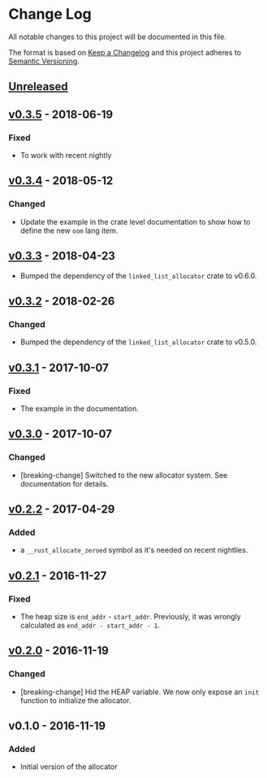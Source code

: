 # Change Log

All notable changes to this project will be documented in this file.

The format is based on [Keep a Changelog](http://keepachangelog.com/)
and this project adheres to [Semantic Versioning](http://semver.org/).

## [Unreleased]

## [v0.3.5] - 2018-06-19

### Fixed

- To work with recent nightly

## [v0.3.4] - 2018-05-12

### Changed

- Update the example in the crate level documentation to show how to define the new `oom` lang item.

## [v0.3.3] - 2018-04-23

- Bumped the dependency of the `linked_list_allocator` crate to v0.6.0.

## [v0.3.2] - 2018-02-26

### Changed

- Bumped the dependency of the `linked_list_allocator` crate to v0.5.0.

## [v0.3.1] - 2017-10-07

### Fixed

- The example in the documentation.

## [v0.3.0] - 2017-10-07

### Changed

- [breaking-change] Switched to the new allocator system. See documentation for details.

## [v0.2.2] - 2017-04-29

### Added

- a `__rust_allocate_zeroed` symbol as it's needed on recent nightlies.

## [v0.2.1] - 2016-11-27

### Fixed

- The heap size is `end_addr` - `start_addr`. Previously, it was wrongly
  calculated as `end_addr - start_addr - 1`.

## [v0.2.0] - 2016-11-19

### Changed

- [breaking-change] Hid the HEAP variable. We now only expose an `init` function to
  initialize the allocator.

## v0.1.0 - 2016-11-19

### Added

- Initial version of the allocator

[Unreleased]: https://github.com/japaric/alloc-cortex-m/compare/v0.3.5...HEAD
[v0.3.5]: https://github.com/japaric/alloc-cortex-m/compare/v0.3.4...v0.3.5
[v0.3.4]: https://github.com/japaric/alloc-cortex-m/compare/v0.3.3...v0.3.4
[v0.3.3]: https://github.com/japaric/alloc-cortex-m/compare/v0.3.2...v0.3.3
[v0.3.2]: https://github.com/japaric/alloc-cortex-m/compare/v0.3.1...v0.3.2
[v0.3.1]: https://github.com/japaric/alloc-cortex-m/compare/v0.3.0...v0.3.1
[v0.3.0]: https://github.com/japaric/alloc-cortex-m/compare/v0.2.2...v0.3.0
[v0.2.2]: https://github.com/japaric/alloc-cortex-m/compare/v0.2.1...v0.2.2
[v0.2.1]: https://github.com/japaric/alloc-cortex-m/compare/v0.2.0...v0.2.1
[v0.2.0]: https://github.com/japaric/alloc-cortex-m/compare/v0.1.0...v0.2.0
